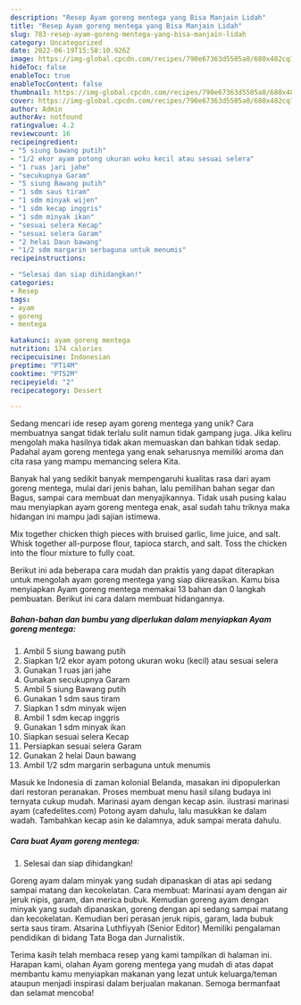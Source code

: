 ```yaml
---
description: "Resep Ayam goreng mentega yang Bisa Manjain Lidah"
title: "Resep Ayam goreng mentega yang Bisa Manjain Lidah"
slug: 783-resep-ayam-goreng-mentega-yang-bisa-manjain-lidah
category: Uncategorized
date: 2022-06-19T15:58:10.926Z
image: https://img-global.cpcdn.com/recipes/790e67363d5505a0/680x482cq70/ayam-goreng-mentega-foto-resep-utama.jpg
hideToc: false
enableToc: true
enableTocContent: false
thumbnail: https://img-global.cpcdn.com/recipes/790e67363d5505a0/680x482cq70/ayam-goreng-mentega-foto-resep-utama.jpg
cover: https://img-global.cpcdn.com/recipes/790e67363d5505a0/680x482cq70/ayam-goreng-mentega-foto-resep-utama.jpg
author: Admin
authorAv: notfound
ratingvalue: 4.2
reviewcount: 16
recipeingredient:
- "5 siung bawang putih"
- "1/2 ekor ayam potong ukuran woku kecil atau sesuai selera"
- "1 ruas jari jahe"
- "secukupnya Garam"
- "5 siung Bawang putih"
- "1 sdm saus tiram"
- "1 sdm minyak wijen"
- "1 sdm kecap inggris"
- "1 sdm minyak ikan"
- "sesuai selera Kecap"
- "sesuai selera Garam"
- "2 helai Daun bawang"
- "1/2 sdm margarin serbaguna untuk menumis"
recipeinstructions:

- "Selesai dan siap dihidangkan!"
categories:
- Resep
tags:
- ayam
- goreng
- mentega

katakunci: ayam goreng mentega 
nutrition: 174 calories
recipecuisine: Indonesian
preptime: "PT14M"
cooktime: "PT52M"
recipeyield: "2"
recipecategory: Dessert

---
```





Sedang mencari ide resep ayam goreng mentega yang unik? Cara membuatnya sangat tidak terlalu sulit namun tidak gampang juga. Jika keliru mengolah maka hasilnya tidak akan memuaskan dan bahkan tidak sedap. Padahal ayam goreng mentega yang enak seharusnya memiliki aroma dan cita rasa yang mampu memancing selera Kita.





Banyak hal yang sedikit banyak mempengaruhi kualitas rasa dari ayam goreng mentega, mulai dari jenis bahan, lalu pemilihan bahan segar dan Bagus, sampai cara membuat dan menyajikannya. Tidak usah pusing kalau mau menyiapkan ayam goreng mentega enak,      asal sudah tahu triknya maka hidangan ini mampu jadi sajian istimewa.














Mix together chicken thigh pieces with bruised garlic, lime juice, and salt. Whisk together all-purpose flour, tapioca starch, and salt. Toss the chicken into the flour mixture to fully coat.






Berikut ini ada beberapa cara mudah dan praktis yang dapat diterapkan untuk mengolah ayam goreng mentega yang siap dikreasikan. Kamu bisa menyiapkan Ayam goreng mentega memakai 13 bahan dan 0 langkah pembuatan. Berikut ini cara dalam membuat hidangannya.

<!--inarticleads1-->

##### Bahan-bahan dan bumbu yang diperlukan dalam menyiapkan Ayam goreng mentega:

1. Ambil 5 siung bawang putih
1. Siapkan 1/2 ekor ayam potong ukuran woku (kecil) atau sesuai selera
1. Gunakan 1 ruas jari jahe
1. Gunakan secukupnya Garam
1. Ambil 5 siung Bawang putih
1. Gunakan 1 sdm saus tiram
1. Siapkan 1 sdm minyak wijen
1. Ambil 1 sdm kecap inggris
1. Gunakan 1 sdm minyak ikan
1. Siapkan sesuai selera Kecap
1. Persiapkan sesuai selera Garam
1. Gunakan 2 helai Daun bawang
1. Ambil 1/2 sdm margarin serbaguna untuk menumis


Masuk ke Indonesia di zaman kolonial Belanda, masakan ini dipopulerkan dari restoran peranakan. Proses membuat menu hasil silang budaya ini ternyata cukup mudah. Marinasi ayam dengan kecap asin. ilustrasi marinasi ayam (cafedelites.com) Potong ayam dahulu, lalu masukkan ke dalam wadah. Tambahkan kecap asin ke dalamnya, aduk sampai merata dahulu. 

<!--inarticleads2-->

##### Cara buat Ayam goreng mentega:


1. Selesai dan siap dihidangkan!

Goreng ayam dalam minyak yang sudah dipanaskan di atas api sedang sampai matang dan kecokelatan. Cara membuat: Marinasi ayam dengan air jeruk nipis, garam, dan merica bubuk. Kemudian goreng ayam dengan minyak yang sudah dipanaskan, goreng dengan api sedang sampai matang dan kecokelatan. Kemudian beri perasan jeruk nipis, garam, lada bubuk serta saus tiram. Atsarina Luthfiyyah (Senior Editor) Memiliki pengalaman pendidikan di bidang Tata Boga dan Jurnalistik. 

Terima kasih telah membaca resep yang kami tampilkan di halaman ini. Harapan kami, olahan Ayam goreng mentega yang mudah di atas dapat membantu kamu menyiapkan makanan yang lezat untuk keluarga/teman ataupun menjadi inspirasi dalam berjualan makanan. Semoga bermanfaat dan selamat mencoba!
